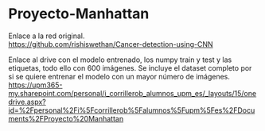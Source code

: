 # Proyecto-Manhattan

Enlace a la red original.  
https://github.com/rishiswethan/Cancer-detection-using-CNN

Enlace al drive con el modelo entrenado, los numpy train y test y las etiquetas, todo ello con 600 imágenes. Se incluye el dataset completo por si se quiere entrenar el modelo con un mayor número de imágenes. 
https://upm365-my.sharepoint.com/personal/i_corrillerob_alumnos_upm_es/_layouts/15/onedrive.aspx?id=%2Fpersonal%2Fi%5Fcorrillerob%5Falumnos%5Fupm%5Fes%2FDocuments%2FProyecto%20Manhattan
